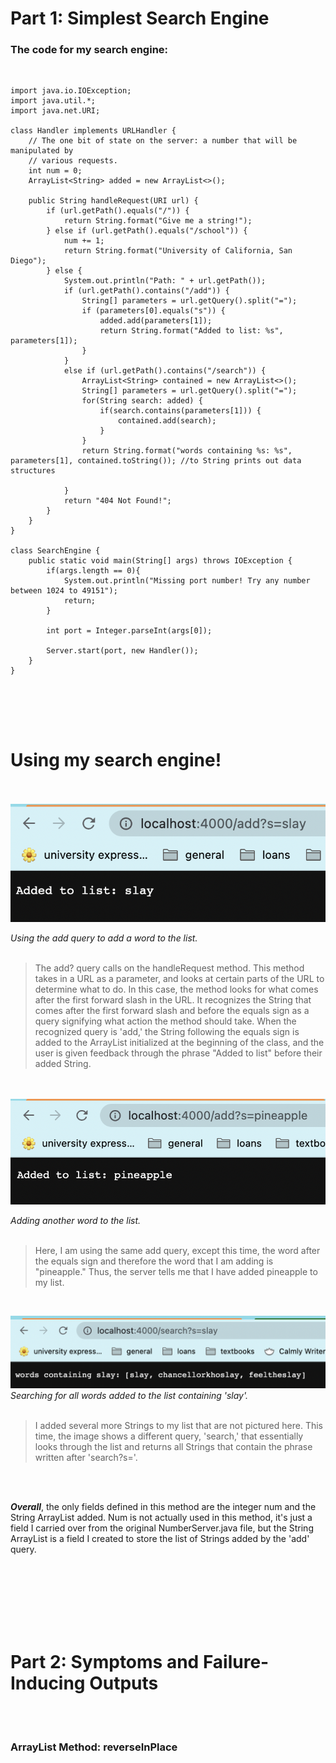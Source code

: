 # **Part 1: Simplest Search Engine**

### The code for my search engine:
<br/>

~~~
import java.io.IOException;
import java.util.*;
import java.net.URI;

class Handler implements URLHandler {
    // The one bit of state on the server: a number that will be manipulated by
    // various requests.
    int num = 0;
    ArrayList<String> added = new ArrayList<>();

    public String handleRequest(URI url) {
        if (url.getPath().equals("/")) {
            return String.format("Give me a string!");
        } else if (url.getPath().equals("/school")) {
            num += 1;
            return String.format("University of California, San Diego");
        } else {
            System.out.println("Path: " + url.getPath());
            if (url.getPath().contains("/add")) {
                String[] parameters = url.getQuery().split("=");
                if (parameters[0].equals("s")) {
                    added.add(parameters[1]);
                    return String.format("Added to list: %s", parameters[1]);
                }
            }
            else if (url.getPath().contains("/search")) {
                ArrayList<String> contained = new ArrayList<>();
                String[] parameters = url.getQuery().split("=");
                for(String search: added) {
                    if(search.contains(parameters[1])) {
                        contained.add(search);
                    }
                }
                return String.format("words containing %s: %s", parameters[1], contained.toString()); //to String prints out data structures
    
            }
            return "404 Not Found!";
        }
    }
}

class SearchEngine {
    public static void main(String[] args) throws IOException {
        if(args.length == 0){
            System.out.println("Missing port number! Try any number between 1024 to 49151");
            return;
        }

        int port = Integer.parseInt(args[0]);

        Server.start(port, new Handler());
    }
}
~~~
<br/><br/> 
---
# Using my search engine!

<br/><br/> 
![Using the add query to add a word to the list.](search_engine_add.png)

*Using the add query to add a word to the list.*
<br/><br/>
>The add? query calls on the handleRequest method. This method takes in a URL as a parameter, and looks at certain parts of the URL to determine what to do. In this case, the method looks for what comes after the first forward slash in the URL. It recognizes the String that comes after the first forward slash and before the equals sign as a query signifying what action the method should take. When the recognized query is 'add,' the String following the equals sign is added to the ArrayList initialized at the beginning of the class, and the user is given feedback through the phrase "Added to list" before their added String.

<br/><br/> 
![Adding another word to the list.](search_engine_addpineapple.png)

*Adding another word to the list.*
<br/><br/> 
>Here, I am using the same add query, except this time, the word after the equals sign and therefore the word that I am adding is "pineapple." Thus, the server tells me that I have added pineapple to my list.

<br/>

![Searching for all words containing 'slay.'](search_engine_searchquery.png)
*Searching for all words added to the list containing 'slay'.*
<br/><br/> 

>I added several more Strings to my list that are not pictured here. This time, the image shows a different query, 'search,' that essentially looks through the list and returns all Strings that contain the phrase written after 'search?s='. 

<br/><br/> 

***Overall***, the only fields defined in this method are the integer num and the String ArrayList added. Num is not actually used in this method, it's just a field I carried over from the original NumberServer.java file, but the String ArrayList is a field I created to store the list of Strings added by the 'add' query.

<br/><br/> 
<br/><br/> 
<br/><br/> 

# **Part 2: Symptoms and Failure-Inducing Outputs**
<br/><br/> 

### **ArrayList Method: reverseInPlace**
